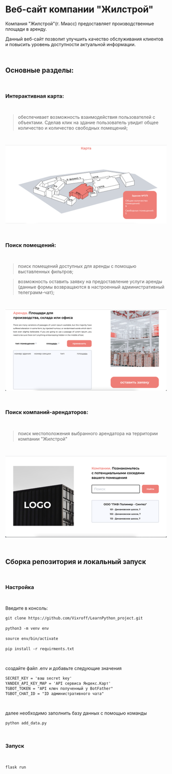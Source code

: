 # Веб-сайт компании "Жилстрой"

Компания "Жилстрой"(г. Миасс) предоставляет производственные площади в аренду. 

Данный веб-сайт позволит улучшить качество обслуживания клиентов и повысить уровень доступности актуальной информации.

<br/>

## Основные разделы:
<br/>

###  **Интерактивная карта:**

<br/>

> обеспечивает возможность взаимодействия пользователей с объектами. Сделав клик на здание пользователь увидит общее количество и количество свободных помещений;

<br/>

![map](docs/map.png) 

<br/>

### **Поиск помещений:**

<br/>

> поиск помещений доступных для аренды с помощью выставленных фильтров;

> возможность оставить заявку на предоставление услуги аренды (данные формы возвращаются в настроенный административный телеграмм-чат);

<br/>

![section](docs/section.png)

<br/>

### **Поиск компаний-арендаторов:**

<br/>

> поиск местоположения выбранного арендатора на территории компании "Жилстрой"

<br/>

![tenant](docs/tenant.png)

<br/>

## Сборка репозитория и локальный запуск

<br/>

### **Настройка** 

<br/>


Введите в консоль:


```
git clone https://github.com/Vixroff/LearnPython_project.git

python3 -m venv env

source env/bin/activate

pip install -r requirments.txt
```

<br/>

создайте файл .env и добавьте следующие значения

```
SECRET_KEY = 'ваш secret key'
YANDEX_API_KEY_MAP = 'API сервиса Яндекс.Карт'
TGBOT_TOKEN = "API ключ полученный у BotFather"
TGBOT_CHAT_ID = "ID административного чата"
```

<br/>

далее необходимо заполнить базу данных с помощью команды
```
python add_data.py
```

<br>

### **Запуск**

<br/>

```
flask run
```







